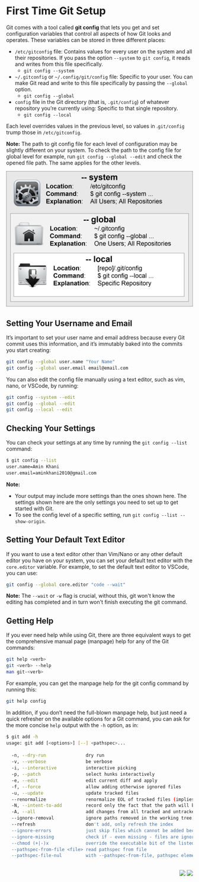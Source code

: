 # First Time Git Setup
Git comes with a tool called **git config** that lets you get and set configuration variables that control all aspects of how Git looks and operates. These variables can be stored in three different places:

- `/etc/gitconfig` file: Contains values for every user on the system and all their repositories. If you pass the option `--system` to `git config`, it reads and writes from this file specifically.
  - ```git config --system```
- `~/.gitconfig` or `~/.config/git/config` file: Specific to your user. You can make Git read and write to this file specifically by passing the `--global` option.
  - ```git config --global```
- `config` file in the Git directory (that is, `.git/config`) of whatever repository you’re currently using: Specific to that single repository.
  - ```git config --local```

Each level overrides values in the previous level, so values in .`git/config` trump those in `/etc/gitconfig`.

**Note:** The path to git config file for each level of configuration may be slightly different on your system. To check the path to the config file for global level for example, run `git config --global --edit` and check the opened file path. The same applies for the other levels.

<img src="./images/git-config.png" width="600" />

## Setting Your Username and Email
It’s important to set your user name and email address because every Git commit uses this information, and it’s immutably baked into the commits you start creating:

```bash
git config --global user.name "Your Name"
git config --global user.email email@email.com
```
You can also edit the config file manually using a text editor, such as vim, nano, or VSCode, by running:
```bash 
git config --system --edit
git config --global --edit
git config --local --edit
```
## Checking Your Settings
You can check your settings at any time by running the `git config --list` command:

```bash
$ git config --list
user.name=Amin Khani
user.email=aminkhani2010@gmail.com
```

**Note:**
- Your output may include more settings than the ones shown here. The settings shown here are the only settings you need to set up to get started with Git.
- To see the config level of a specific setting, run `git config --list --show-origin`.


## Setting Your Default Text Editor
If you want to use a text editor other than Vim/Nano or any other default editor you have on your system, you can set your default text editor with the `core.editor` variable. For example, to set the default text editor to VSCode, you can use:

```bash
git config --global core.editor "code --wait"
```

**Note:** The `--wait` or `-w` flag is crucial, without this, git won't know the editing has completed and in turn won't finish executing the git command.


## Getting Help
If you ever need help while using Git, there are three equivalent ways to get the comprehensive manual page (manpage) help for any of the Git commands:
```bash 
git help <verb>
git <verb> --help
man git-<verb>
```
For example, you can get the manpage help for the git config command by running this:
```bash 
git help config
```
In addition, if you don’t need the full-blown manpage help, but just need a quick refresher on the available options for a Git command, you can ask for the more concise ```help``` output with the ```-h``` option, as in:
```bash
$ git add -h
usage: git add [<options>] [--] <pathspec>...

  -n, --dry-run               dry run
  -v, --verbose               be verbose
  -i, --interactive           interactive picking
  -p, --patch                 select hunks interactively
  -e, --edit                  edit current diff and apply
  -f, --force                 allow adding otherwise ignored files
  -u, --update                update tracked files
  --renormalize               renormalize EOL of tracked files (implies -u)
  -N, --intent-to-add         record only the fact that the path will be added later
  -A, --all                   add changes from all tracked and untracked files
  --ignore-removal            ignore paths removed in the working tree (same as --no-all)
  --refresh                   don't add, only refresh the index
  --ignore-errors             just skip files which cannot be added because of errors
  --ignore-missing            check if - even missing - files are ignored in dry run
  --chmod (+|-)x              override the executable bit of the listed files
  --pathspec-from-file <file> read pathspec from file
  --pathspec-file-nul         with --pathspec-from-file, pathspec elements are separated with NUL character
```
<br>
<div align="right"><a href="04_First_Time_Git_Setup.md" targert="_blacnk"><img src="https://img.shields.io/badge/Previus-orange?style=for-the-badge&logoColor=white"/></a>
<a href="06_Basics.md" targert="_blacnk"><img src="https://img.shields.io/badge/Next-orange?style=for-the-badge&logoColor=white"/></a>
</div>